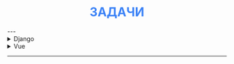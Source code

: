 <h1 style="text-align: center;color: #3b82f6">ЗАДАЧИ</h1>
---

<details>
<summary>Django</summary>

- [x] Создать Django проект
- [x] Создать приложение account
- [x] Создать суперпользователя
- [x] Переопределить модель пользователя
</details>

<details>
<summary>Vue</summary>

- [x] Создание Vue проекта
- [x] Установка библиотеки axios, vue-toastification
- [x] Создание страницы регистрации
- [x] Создание страницы авторизации
</details>

---